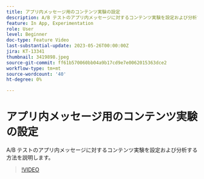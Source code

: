 ```yaml
---
title: アプリ内メッセージ用のコンテンツ実験の設定
description: A/B テストのアプリ内メッセージに対するコンテンツ実験を設定および分析する方法を説明します。
feature: In App, Experimentation
role: User
level: Beginner
doc-type: Feature Video
last-substantial-update: 2023-05-26T00:00:00Z
jira: KT-13341
thumbnail: 3419898.jpeg
source-git-commit: ff61b570060bb04a9b17cd9e7e0062015363dce2
workflow-type: tm+mt
source-wordcount: '40'
ht-degree: 0%

---
```



# アプリ内メッセージ用のコンテンツ実験の設定

A/B テストのアプリ内メッセージに対するコンテンツ実験を設定および分析する方法を説明します。

>[!VIDEO](https://video.tv.adobe.com/v/3419898/?learn=on)
